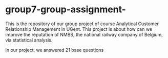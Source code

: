 # group7-group-assignment-

This is the repository of our group project of course Analytical Customer Relationship Management in UGent. This project is about how can we improve the reputation of NMBS, the national railway company of Belgium, via statistical analysis. 

In our project, we answered 21 base questions